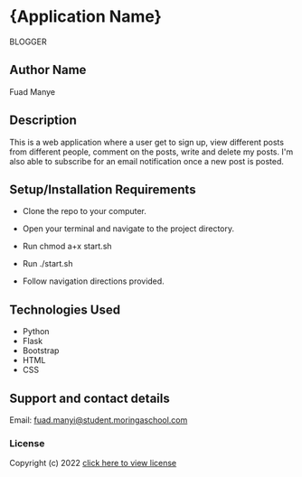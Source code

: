 # {Application Name}
BLOGGER

## Author Name
Fuad Manye
## Description

This is a web application where  a user get to sign up, view different posts from different people, comment on the posts, write and delete my posts. I'm also able to subscribe for an email notification once a new post is posted.


## Setup/Installation Requirements
* Clone the repo to your computer.

* Open your terminal and navigate to the project directory.

* Run chmod a+x start.sh

* Run ./start.sh

* Follow navigation directions provided.



## Technologies Used
* Python 
* Flask
* Bootstrap
* HTML
* CSS 

## Support and contact details
Email: fuad.manyi@student.moringaschool.com
### License
Copyright (c) 2022 [click here to view license](LICENSE)


